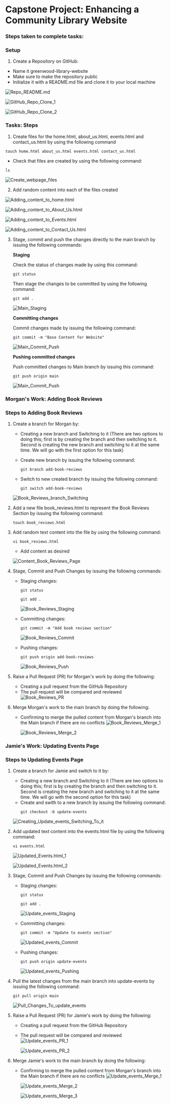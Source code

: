 # Capstone Project: Enhancing a Community Library Website

### Steps taken to complete tasks:

### Setup

1. Create a Repository on GitHub:
+ Name it greenwood-library-website
+ Make sure to make the repository public
+ Initialize it with a README.md file and clone it to your local machine

![Repo_README.md](/Capstone_Project_Git/Images/Repo_README.md.png)

![GitHub_Repo_Clone_1](/Capstone_Project_Git/Images/GitHub_Repo_Clone_1.png)

![GitHub_Repo_Clone_2](/Capstone_Project_Git/Images/GitHub_Repo_Clone_2.png)



### Tasks: Steps

1. Create files for the home.html, about_us.html, events.html and contact_us.html by using the following command

```
touch home.html about_us.html events.html contact_us.html
```
+ Check that files are created by using the following command:
```
ls
```

![Create_webpage_files](/Capstone_Project_Git/Images/Create_webpage_files.png)

2. Add random content into each of the files created

![Adding_content_to_home.html](/Capstone_Project_Git/Images/Adding_content_to_home.html.png)

![Adding_content_to_About_Us.html](/Capstone_Project_Git/Images/Adding_content_to_About_Us.html.png)

![Adding_content_to_Events.html](/Capstone_Project_Git/Images/Adding_content_to_Events.html.png)

![Adding_content_to_Contact_Us.html](/Capstone_Project_Git/Images/Adding_content_to_Contact_Us.html.png)

3. Stage, commit and push the changes directly to the main branch by issuing the following commands:

   **Staging**

   Check the status of changes made by using this command:
   ```
   git status
   ```
   Then stage the changes to be committed by using the following command:
   ```
   git add .
   ```
   ![Main_Staging](/Capstone_Project_Git/Images/Main_Staging.png)

   **Committing changes**

   Commit changes made by issuing the following command:
   ```
   git commit -m "Base Content for Website"
   ```
   ![Main_Commit_Push](/Capstone_Project_Git/Images/Main_Commit_Push.png)

   **Pushing committed changes**

   Push committed changes to Main branch by issuing this command:
   ```
   git push origin main
   ```
   ![Main_Commit_Push](/Capstone_Project_Git/Images/Main_Commit_Push.png)

   
### Morgan's Work: Adding Book Reviews

### Steps to Adding Book Reviews

1. Create a branch for Morgan by:

   + Creating a new branch and Switching to it (There are two options to doing this; first is by creating the branch and then switching to it. Second is creating the new branch and switching to it at the same time. We will go with the first option for this task)
   + Create new branch by issuing the following command:
     ```
     git branch add-book-reviews
     ```

   + Switch to new created branch by issuing the following command:
     ```
     git switch add-book-reviews
     ```

   ![Book_Reviews_branch_Switching](/Capstone_Project_Git/Images/Book_Reviews_branch_Switching.png)

2. Add a new file book_reviews.html to represent the Book Reviews Section by issuing the following command:
   ```
   touch book_reviews.html
   ```

3. Add random text content into the file by using the following command:
   ```
   vi book_reviews.html
   ```
   + Add content as desired
   
   ![Content_Book_Reviews_Page](/Capstone_Project_Git/Images/Content_Book_Reviews_Page.png)

4. Stage, Commit and Push Changes by issuing the following commands:

   + Staging changes:
     ```
     git status
     ```
     ```
     git add .
     ```
     ![Book_Reviews_Staging](/Capstone_Project_Git/Images/Book_Reviews_Staging.png)

   + Committing changes:
     ```
     git commit -m "Add book reviews section"
     ```
     ![Book_Reviews_Commit](/Capstone_Project_Git/Images/Book_Reviews_Commit.png)

   + Pushing changes:
     ```
     git push origin add-book-reviews
     ```
     ![Book_Reviews_Push](/Capstone_Project_Git/Images/Book_Reviews_Push.png)
     
5. Raise a Pull Request (PR) for Morgan's work by doing the following:

   + Creating a pull request from the GitHub Repository
   + The pull request will be compared and reviewed
     ![Book_Reviews_PR](/Capstone_Project_Git/Images/Book_Reviews_PR.png)

6. Merge Morgan's work to the main branch by doing the following:

   + Confirming to merge the pulled content from Morgan's branch into the Main branch if there are no conflicts
     ![Book_Reviews_Merge_1](/Capstone_Project_Git/Images/Book_Reviews_Merge_1.png)

     ![Book_Reviews_Merge_2](/Capstone_Project_Git/Images/Book_Reviews_Merge_2.png)

   
### Jamie's Work: Updating Events Page

### Steps to Updating Events Page

1. Create a branch for Jamie and switch to it by:
   
   + Creating a new branch and Switching to it (There are two options to doing this; first is by creating the branch and then switching       to it. Second is creating the new branch and switching to it at the same time. We will go with the second option for this task)
   + Create and swith to a new branch by issuing the following command:
     ```
     git checkout -b update-events
     ```

   ![Creating_Update_events_Switching_To_it](/Capstone_Project_Git/Images/Creating_Update_events_Switching_To_it.png)

2. Add updated text content into the events.html file by using the following command:
   ```
   vi events.html
   ```

   ![Updated_Events.html_1](/Capstone_Project_Git/Images/Updated_Events.html_1.png)

   ![Updated_Events.html_2](/Capstone_Project_Git/Images/Updated_Events.html_2.png)

3. Stage, Commit and Push Changes by issuing the following commands:

   + Staging changes:
     ```
     git status
     ```
     ```
     git add .
     ```
     ![Update_events_Staging](/Capstone_Project_Git/Images/Update_events_Staging.png)

   + Committing changes:
     ```
     git commit -m "Update to events section"
     ```
     ![Updated_events_Commit](/Capstone_Project_Git/Images/Updated_events_Commit.png)

   + Pushing changes:
     ```
     git push origin update-events
     ```
     ![Updated_events_Pushing](/Capstone_Project_Git/Images/Updated_events_Pushing.png)

4. Pull the latest changes from the main branch into update-events by issuing the following command:
   ```
   git pull origin main
   ```
   ![Pull_Changes_To_update_events](/Capstone_Project_Git/Images/Pull_Changes_To_update_events.png)

5. Raise a Pull Request (PR) for Jamie's work by doing the following:

   + Creating a pull request from the GitHub Repository
   + The pull request will be compared and reviewed
     ![Update_events_PR_1](/Capstone_Project_Git/Images/Update_events_PR_1.png)

     ![Update_events_PR_2](/Capstone_Project_Git/Images/Update_events_PR_2.png)

6. Merge Jamie's work to the main branch by doing the following:

   + Confirming to merge the pulled content from Morgan's branch into the Main branch if there are no conflicts
     ![Update_events_Merge_1](/Capstone_Project_Git/Images/Update_events_Merge_1.png)

     ![Update_events_Merge_2](/Capstone_Project_Git/Images/Update_events_Merge_2.png)

     ![Update_events_Merge_3](/Capstone_Project_Git/Images/Update_events_Merge_3.png)
     
